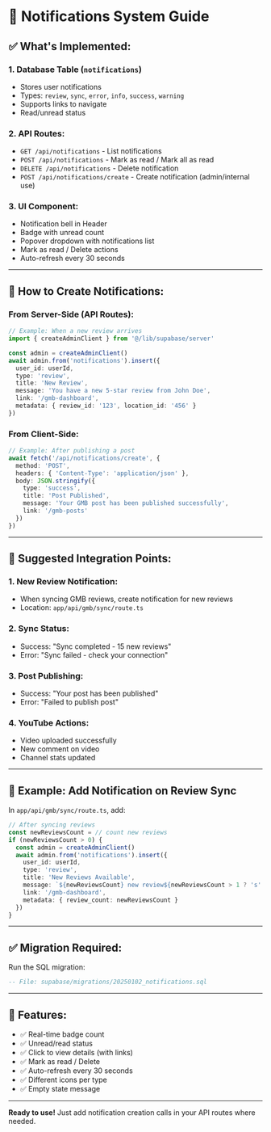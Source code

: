 # 🔔 Notifications System Guide

## ✅ What's Implemented:

### 1. **Database Table** (`notifications`)
- Stores user notifications
- Types: `review`, `sync`, `error`, `info`, `success`, `warning`
- Supports links to navigate
- Read/unread status

### 2. **API Routes:**
- `GET /api/notifications` - List notifications
- `POST /api/notifications` - Mark as read / Mark all as read
- `DELETE /api/notifications` - Delete notification
- `POST /api/notifications/create` - Create notification (admin/internal use)

### 3. **UI Component:**
- Notification bell in Header
- Badge with unread count
- Popover dropdown with notifications list
- Mark as read / Delete actions
- Auto-refresh every 30 seconds

---

## 📝 How to Create Notifications:

### From Server-Side (API Routes):

```typescript
// Example: When a new review arrives
import { createAdminClient } from '@/lib/supabase/server'

const admin = createAdminClient()
await admin.from('notifications').insert({
  user_id: userId,
  type: 'review',
  title: 'New Review',
  message: 'You have a new 5-star review from John Doe',
  link: '/gmb-dashboard',
  metadata: { review_id: '123', location_id: '456' }
})
```

### From Client-Side:

```typescript
// Example: After publishing a post
await fetch('/api/notifications/create', {
  method: 'POST',
  headers: { 'Content-Type': 'application/json' },
  body: JSON.stringify({
    type: 'success',
    title: 'Post Published',
    message: 'Your GMB post has been published successfully',
    link: '/gmb-posts'
  })
})
```

---

## 🎯 Suggested Integration Points:

### 1. **New Review Notification:**
- When syncing GMB reviews, create notification for new reviews
- Location: `app/api/gmb/sync/route.ts`

### 2. **Sync Status:**
- Success: "Sync completed - 15 new reviews"
- Error: "Sync failed - check your connection"

### 3. **Post Publishing:**
- Success: "Your post has been published"
- Error: "Failed to publish post"

### 4. **YouTube Actions:**
- Video uploaded successfully
- New comment on video
- Channel stats updated

---

## 🔧 Example: Add Notification on Review Sync

In `app/api/gmb/sync/route.ts`, add:

```typescript
// After syncing reviews
const newReviewsCount = // count new reviews
if (newReviewsCount > 0) {
  const admin = createAdminClient()
  await admin.from('notifications').insert({
    user_id: userId,
    type: 'review',
    title: 'New Reviews Available',
    message: `${newReviewsCount} new review${newReviewsCount > 1 ? 's' : ''} received`,
    link: '/gmb-dashboard',
    metadata: { review_count: newReviewsCount }
  })
}
```

---

## ✅ Migration Required:

Run the SQL migration:
```sql
-- File: supabase/migrations/20250102_notifications.sql
```

---

## 🎨 Features:

- ✅ Real-time badge count
- ✅ Unread/read status
- ✅ Click to view details (with links)
- ✅ Mark as read / Delete
- ✅ Auto-refresh every 30 seconds
- ✅ Different icons per type
- ✅ Empty state message

---

**Ready to use!** Just add notification creation calls in your API routes where needed.

